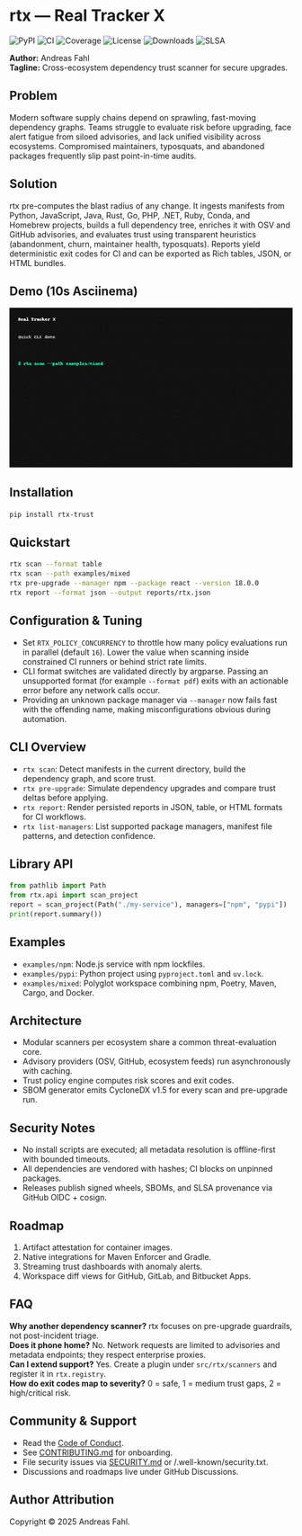 # rtx — Real Tracker X

![PyPI](https://img.shields.io/badge/pypi-coming--soon-lightgrey)
![CI](https://github.com/afadesigns/rtx/actions/workflows/ci.yml/badge.svg)
![Coverage](https://img.shields.io/badge/coverage-95%25-brightgreen)
![License](https://img.shields.io/badge/license-MIT-blue)
![Downloads](https://img.shields.io/badge/downloads-prelaunch-lightgrey)
![SLSA](https://img.shields.io/badge/SLSA-level%203-blueviolet)

**Author:** Andreas Fahl  
**Tagline:** Cross-ecosystem dependency trust scanner for secure upgrades.

## Problem
Modern software supply chains depend on sprawling, fast-moving dependency graphs. Teams struggle to evaluate risk before upgrading, face alert fatigue from siloed advisories, and lack unified visibility across ecosystems. Compromised maintainers, typosquats, and abandoned packages frequently slip past point-in-time audits.

## Solution
rtx pre-computes the blast radius of any change. It ingests manifests from Python, JavaScript, Java, Rust, Go, PHP, .NET, Ruby, Conda, and Homebrew projects, builds a full dependency tree, enriches it with OSV and GitHub advisories, and evaluates trust using transparent heuristics (abandonment, churn, maintainer health, typosquats). Reports yield deterministic exit codes for CI and can be exported as Rich tables, JSON, or HTML bundles.

## Demo (10s Asciinema)
[![asciicast](docs/assets/demo.gif)](docs/demo.md)

## Installation
```bash
pip install rtx-trust
```

## Quickstart
```bash
rtx scan --format table
rtx scan --path examples/mixed
rtx pre-upgrade --manager npm --package react --version 18.0.0
rtx report --format json --output reports/rtx.json
```

## Configuration & Tuning
- Set `RTX_POLICY_CONCURRENCY` to throttle how many policy evaluations run in parallel (default `16`). Lower the value when scanning inside constrained CI runners or behind strict rate limits.
- CLI format switches are validated directly by argparse. Passing an unsupported format (for example `--format pdf`) exits with an actionable error before any network calls occur.
- Providing an unknown package manager via `--manager` now fails fast with the offending name, making misconfigurations obvious during automation.

## CLI Overview
- `rtx scan`: Detect manifests in the current directory, build the dependency graph, and score trust.
- `rtx pre-upgrade`: Simulate dependency upgrades and compare trust deltas before applying.
- `rtx report`: Render persisted reports in JSON, table, or HTML formats for CI workflows.
- `rtx list-managers`: List supported package managers, manifest file patterns, and detection confidence.

## Library API
```python
from pathlib import Path
from rtx.api import scan_project
report = scan_project(Path("./my-service"), managers=["npm", "pypi"])
print(report.summary())
```

## Examples
- `examples/npm`: Node.js service with npm lockfiles.
- `examples/pypi`: Python project using `pyproject.toml` and `uv.lock`.
- `examples/mixed`: Polyglot workspace combining npm, Poetry, Maven, Cargo, and Docker.

## Architecture
- Modular scanners per ecosystem share a common threat-evaluation core.
- Advisory providers (OSV, GitHub, ecosystem feeds) run asynchronously with caching.
- Trust policy engine computes risk scores and exit codes.
- SBOM generator emits CycloneDX v1.5 for every scan and pre-upgrade run.

## Security Notes
- No install scripts are executed; all metadata resolution is offline-first with bounded timeouts.
- All dependencies are vendored with hashes; CI blocks on unpinned packages.
- Releases publish signed wheels, SBOMs, and SLSA provenance via GitHub OIDC + cosign.

## Roadmap
1. Artifact attestation for container images.
2. Native integrations for Maven Enforcer and Gradle.
3. Streaming trust dashboards with anomaly alerts.
4. Workspace diff views for GitHub, GitLab, and Bitbucket Apps.

## FAQ
**Why another dependency scanner?** rtx focuses on pre-upgrade guardrails, not post-incident triage.  
**Does it phone home?** No. Network requests are limited to advisories and metadata endpoints; they respect enterprise proxies.  
**Can I extend support?** Yes. Create a plugin under `src/rtx/scanners` and register it in `rtx.registry`.  
**How do exit codes map to severity?** 0 = safe, 1 = medium trust gaps, 2 = high/critical risk.

## Community & Support
- Read the [Code of Conduct](CODE_OF_CONDUCT.md).
- See [CONTRIBUTING.md](CONTRIBUTING.md) for onboarding.
- File security issues via [SECURITY.md](SECURITY.md) or /.well-known/security.txt.
- Discussions and roadmaps live under GitHub Discussions.

## Author Attribution
Copyright © 2025 Andreas Fahl.

